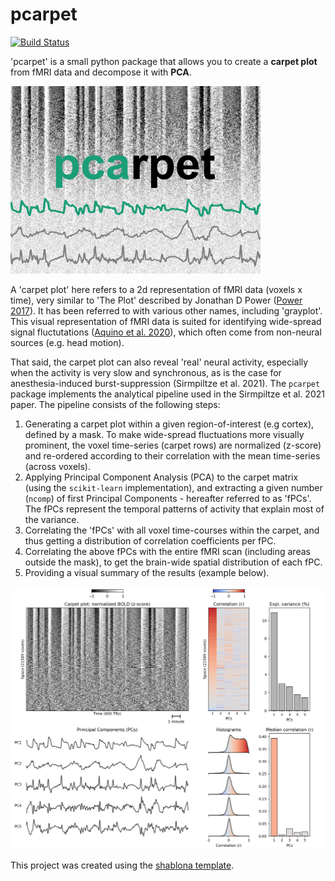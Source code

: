 # pcarpet
[![Build Status](https://travis-ci.org/niksirbi/pcarpet.svg?branch=master)](https://travis-ci.org/niksirbi/pcarpet)

'pcarpet' is a small python package that allows you to create a **carpet plot** from fMRI data and decompose it with **PCA**.

<img src="images/logo.png" width="400" class="center"/>


A 'carpet plot' here refers to a 2d representation of fMRI data (voxels x time), 
very similar to 'The Plot' described by Jonathan D Power ([Power 2017](https://www.sciencedirect.com/science/article/abs/pii/S1053811916303871?via%3Dihub)). 
It has been referred to with various other names, including 'grayplot'. 
This visual representation of fMRI data is suited for identifying wide-spread signal fluctutations 
([Aquino et al. 2020](https://www.sciencedirect.com/science/article/pii/S1053811920301014)), 
which often come from non-neural sources (e.g. head motion).

That said, the carpet plot can also reveal 'real' neural activity, especially when the activity is
very slow and synchronous, as is the case for anesthesia-induced burst-suppression (Sirmpiltze et al. 2021).
The `pcarpet` package implements the analytical pipeline used in the Sirmpiltze et al. 2021 paper.
The pipeline consists of the following steps:

1. Generating a carpet plot within a given region-of-interest (e.g cortex), defined by a mask. To make wide-spread fluctuations more visually prominent, the voxel time-series (carpet rows) are normalized (z-score) and re-ordered according to their correlation with the mean time-series (across voxels).
2. Applying Principal Component Analysis (PCA) to the carpet matrix (using the `scikit-learn` implementation), and extracting a given number (`ncomp`) of first Principal Components - hereafter referred to as 'fPCs'. The fPCs represent the temporal patterns of activity that explain most of the variance.
3. Correlating the 'fPCs' with all voxel time-courses within the carpet, and thus getting a distribution of correlation coefficients per fPC.
4. Correlating the above fPCs with the entire fMRI scan (including areas outside the mask), to get the brain-wide spatial distribution of each fPC.
5. Providing a visual summary of the results (example below).

<img src="images/visual_report.png" width="600" class="center"/>

This project was created using the [shablona template](https://github.com/uwescience/shablona).
